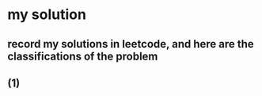 # my solution
## record my solutions in leetcode, and here are the classifications of the problem
## (1)
